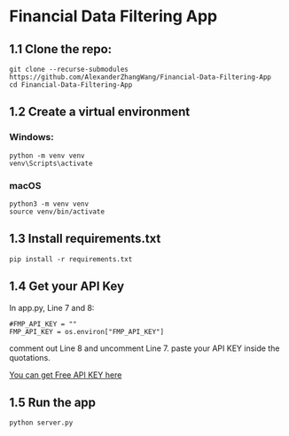 # Financial Data Filtering App

## 1.1 Clone the repo:

```
git clone --recurse-submodules https://github.com/AlexanderZhangWang/Financial-Data-Filtering-App
cd Financial-Data-Filtering-App
```
## 1.2 Create a virtual environment

### Windows:

```
python -m venv venv
venv\Scripts\activate
```

### macOS

```
python3 -m venv venv
source venv/bin/activate
```

## 1.3 Install requirements.txt
```
pip install -r requirements.txt

```
## 1.4 Get your API Key
In app.py, Line 7 and 8:
```
#FMP_API_KEY = ""
FMP_API_KEY = os.environ["FMP_API_KEY"]
```
comment out Line 8 and uncomment Line 7. paste your API KEY inside the quotations.

[You can get Free API KEY here](https://site.financialmodelingprep.com/)

## 1.5 Run the app

```
python server.py
```
